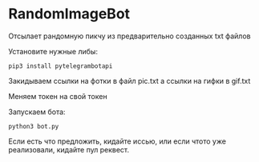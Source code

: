 # RandomImageBot
Отсылает рандомную пикчу из предварительно созданных txt файлов

Установите нужные либы:
```
pip3 install pytelegrambotapi
```
Закидываем ссылки на фотки в файл pic.txt а ссылки на гифки в gif.txt

Меняем токен на свой токен

Запускаем бота:
```
python3 bot.py
```

Если есть что предложить, кидайте иссью, или если чтото уже реализовали, кидайте пул реквест.
